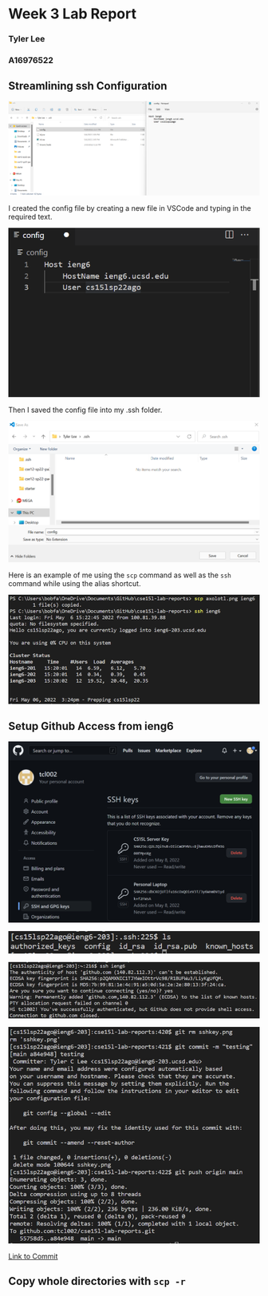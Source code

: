 # Week 3 Lab Report

### Tyler Lee
### A16976522

## Streamlining ssh Configuration
![Image](configpicture.png)

I created the config file by creating a new file in VSCode and typing in the required text.

![Image](creatingconfig.png)

Then I saved the config file into my .ssh folder.

![Image](savingconfig.png)

Here is an example of me using the `scp` command as well as the `ssh` command while using the alias shortcut.

![Image](loginandscp.png)

## Setup Github Access from ieng6
![Image](sshkey.png)

![Image](privatekey.png)

![Image](githubloginterminal.png)

![Image](commitandpush.png)

[Link to Commit](https://github.com/tcl002/cse15l-lab-reports/commit/a84e948940be1af2299dfe2963159215378c07c3)


## Copy whole directories with `scp -r`